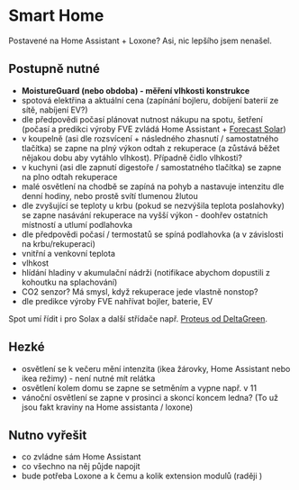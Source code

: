 # Smart Home

Postavené na Home Assistant + Loxone? Asi, nic lepšího jsem nenašel.

## Postupně nutné

- **MoistureGuard (nebo obdoba) - měření vlhkosti konstrukce**
- spotová elektřina a aktuální cena (zapínání bojleru, dobíjení baterií ze sítě, nabíjení EV?)
- dle předpovědi počasí plánovat nutnost nákupu na spotu, šetření (počasí a predikci výroby FVE zvládá Home Assistant + [Forecast Solar](https://www.home-assistant.io/integrations/forecast_solar))
- v koupelně (asi dle rozsvícení + následného zhasnutí / samostatného tlačítka) se zapne na plný výkon odtah z rekuperace (a zůstává běžet nějakou dobu aby vytáhlo vlhkost). Případně čidlo vlhkosti?
- v kuchyni (asi dle zapnutí digestoře / samostatného tlačítka) se zapne na plno odtah rekuperace
- malé osvětlení na chodbě se zapíná na pohyb a nastavuje intenzitu dle denní hodiny, nebo prostě svítí tlumenou žlutou
- dle zvyšující se teploty u krbu (pokud se nezvýšila teplota poslahovky) se zapne nasávání rekuperace na vyšší výkon - doohřev ostatních místností a utlumí podlahovka
- dle předpovědi počasí / termostatů se spíná podlahovka (a v závislosti na krbu/rekuperaci)
- vnitřní a venkovní teplota
- vlhkost
- hlídání hladiny v akumulační nádrži (notifikace abychom dopustili z kohoutku na splachování)
- CO2 senzor? Má smysl, když rekuperace jede vlastně nonstop?
- dle predikce výroby FVE nahřívat bojler, baterie, EV

Spot umí řídit i pro Solax a další střídače např. [Proteus od DeltaGreen](https://www.deltagreen.cz/proteus).

## Hezké

- osvětlení se k večeru mění intenzita (ikea žárovky, Home Assistant nebo ikea režimy) - není nutné mít relátka
- osvětlení kolem domu se zapne se setměním a vypne např. v 11
- vánoční osvětlení se zapne v prosinci a skoncí koncem ledna? (To už jsou fakt kraviny na Home assistanta / loxone)

## Nutno vyřešit

- co zvládne sám Home Assistant
- co všechno na něj půjde napojit
- bude potřeba Loxone a k čemu a kolik extension modulů (raději )